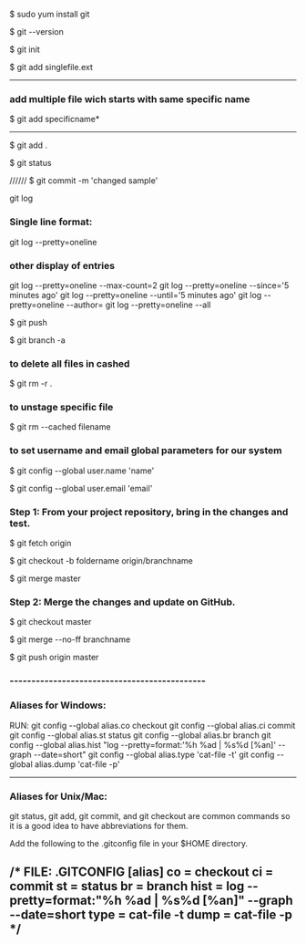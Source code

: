 $ sudo yum install git

$ git --version

$ git init 

$ git add singlefile.ext

-----

### add multiple file wich starts with same specific name

$ git add specificname*

-----

$ git add .

$ git status


//////
$ git commit -m 'changed sample'

git log

### Single line format:

git log --pretty=oneline

### other display of entries

git log --pretty=oneline --max-count=2
git log --pretty=oneline --since='5 minutes ago'
git log --pretty=oneline --until='5 minutes ago'
git log --pretty=oneline --author=<your name>
git log --pretty=oneline --all


$ git push

$ git branch -a

### to delete all files in cashed

$ git rm -r .

### to unstage specific file

$ git rm --cached filename

### to set username and email global parameters for our system

$ git config --global user.name 'name'

$ git config --global user.email 'email' 


### Step 1: From your project repository, bring in the changes and test.

$ git fetch origin

$ git checkout -b foldername origin/branchname

$ git merge master

### Step 2: Merge the changes and update on GitHub.

$ git checkout master

$ git merge --no-ff branchname

$ git push origin master



### ---------------------------------------------
### Aliases for Windows:

RUN:
git config --global alias.co checkout
git config --global alias.ci commit
git config --global alias.st status
git config --global alias.br branch
git config --global alias.hist "log --pretty=format:'%h %ad | %s%d [%an]' --graph --date=short"
git config --global alias.type 'cat-file -t'
git config --global alias.dump 'cat-file -p'

---------------------------------------------

### Aliases for Unix/Mac:

git status, git add, git commit, and git checkout are common commands so it is a good idea to have abbreviations for them.

Add the following to the .gitconfig file in your $HOME directory.
  
### 
 /*
FILE: .GITCONFIG
[alias]
  co = checkout
  ci = commit
  st = status
  br = branch
  hist = log --pretty=format:\"%h %ad | %s%d [%an]\" --graph --date=short
  type = cat-file -t
  dump = cat-file -p
*/
---------------------------------------------


